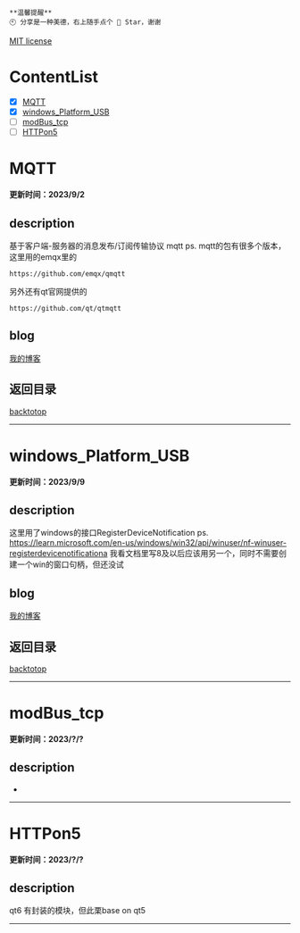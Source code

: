 ```
**温馨提醒**
🕙 分享是一种美德，右上随手点个 🌟 Star，谢谢
```

[MIT license](./LICENSE)
  
# ContentList

- [x] [MQTT](#MQTT) <br/>
- [x] [windows_Platform_USB](#windows_Platform_USB) <br/>
- [ ] [modBus_tcp](#modBus_tcp) <br/>
- [ ] [HTTPon5](#HTTPon5) <br/>
 
# MQTT

**更新时间：2023/9/2**

## description
基于客户端-服务器的消息发布/订阅传输协议 mqtt
ps.
mqtt的包有很多个版本，这里用的emqx里的	
```
https://github.com/emqx/qmqtt 
```
另外还有qt官网提供的
```
https://github.com/qt/qtmqtt
```
## blog
[我的博客](https://blog.csdn.net/wellwillw/article/details/132640117)  <br/>

## 返回目录
[backtotop](#ContentList)  <br/>

---

# windows_Platform_USB
**更新时间：2023/9/9**

## description
这里用了windows的接口RegisterDeviceNotification
ps.
https://learn.microsoft.com/en-us/windows/win32/api/winuser/nf-winuser-registerdevicenotificationa
我看文档里写8及以后应该用另一个，同时不需要创建一个win的窗口句柄，但还没试

## blog
[我的博客](http://t.csdn.cn/dS5Hn)  <br/>

## 返回目录
[backtotop](#ContentList)  <br/>

---

# modBus_tcp
**更新时间：2023/?/?**

## description
*



---

# HTTPon5
**更新时间：2023/?/?**

## description
qt6 有封装的模块，但此栗base on qt5



---




